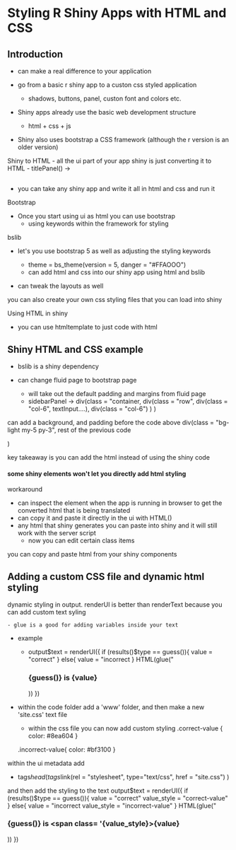 # Styling R Shiny Apps with HTML and CSS

## Introduction

- can make a real difference to your application
- go from a basic r shiny app to a custon css styled application

  - shadows, buttons, panel, custon font and colors etc.

- Shiny apps already use the basic web development structure
  - html + css + js
- Shiny also uses bootstrap a CSS framework (although the r version is an older version)

Shiny to HTML - all the ui part of your app shiny is just converting it to HTML - titlePanel() -> <h2></h2>

- you can take any shiny app and write it all in html and css and run it

Bootstrap

- Once you start using ui as html you can use bootstrap
  - using keywords within the framework for styling

bslib

- let's you use bootstrap 5 as well as adjusting the styling keywords

  - theme = bs_theme(version = 5, danger = "#FFAOOO")
  - can add html and css into our shiny app using html and bslib

- can tweak the layouts as well

you can also create your own css styling files that you can load into shiny

Using HTML in shiny

- you can use htmltemplate to just code with html

## Shiny HTML and CSS example

- bslib is a shiny dependency

- can change fluid page to bootstrap page
  - will take out the default padding and margins from fluid page
  - sidebarPanel -> div(class = "container,
    div(class = "row",
    div(class = "col-6",
    textInput....),
    div(class = "col-6")
    )
    )

can add a background, and padding before the code above
div(class = "bg-light my-5 py-3",
rest of the previous code

)

key takeaway is you can add the html instead of using the shiny code

#### some shiny elements won't let you directly add html styling

workaround

- can inspect the element when the app is running in browser to get the converted html that is being translated
- can copy it and paste it directly in the ui with HTML()
- any html that shiny generates you can paste into shiny and it will still work with the server script
  - now you can edit certain class items

you can copy and paste html from your shiny components

## Adding a custom CSS file and dynamic html styling

dynamic styling in output. renderUI is better than renderText because you can add custom text syling

    - glue is a good for adding variables inside your text

- example

  - output$text = renderUI({
        if (results()$type == guess()){
    value = "correct"
    } else{
    value = "incorrect
    }
    HTML(glue("<h3>{guess()} is {value}</h3>))
    })

- within the code folder add a 'www' folder, and then make a new 'site.css' text file

  - within the css file you can now add custom styling
    .correct-value {
    color: #8ea604
    }

  .incorrect-value{
  color: #bf3100
  }

within the ui metadata add

- tags$head(
    tags$link(rel = "stylesheet", type="text/css", href = "site.css")
  )

and then add the styling to the text
output$text = renderUI({
        if (results()$type == guess()){
value = "correct"
value_style = "correct-value"
} else{
value = "incorrect
value_style = "incorrect-value"
}
HTML(glue("<h3>{guess()} is <span class= '{value_style}>{value}</span></h3>))
})
